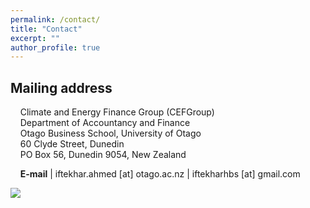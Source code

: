 ```yaml
---
permalink: /contact/
title: "Contact"
excerpt: ""
author_profile: true
---
```

## Mailing address
&nbsp;&nbsp;&nbsp;&nbsp;Climate and Energy Finance Group (CEFGroup)\
&nbsp;&nbsp;&nbsp;&nbsp;Department of Accountancy and Finance\
&nbsp;&nbsp;&nbsp;&nbsp;Otago Business School, University of Otago\
&nbsp;&nbsp;&nbsp;&nbsp;60 Clyde Street, Dunedin\
&nbsp;&nbsp;&nbsp;&nbsp;PO Box 56, Dunedin 9054, New Zealand

&nbsp;&nbsp;&nbsp;&nbsp;**E-mail** | iftekhar.ahmed [at] otago.ac.nz | iftekharhbs [at] gmail.com

![](../images/cefgroup_logo1.png)

